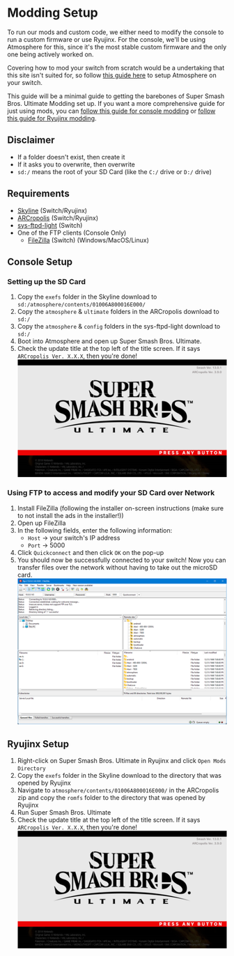 # Modding Setup

To run our mods and custom code, we either need to modify the console to run a custom firmware or use Ryujinx. For the console, we'll be using Atmosphere for this, since it's the most stable custom firmware and the only one being actively worked on.

Covering how to mod your switch from scratch would be a undertaking that this site isn't suited for, so follow [this guide here](https://nh-server.github.io/switch-guide/) to setup Atmosphere on your switch.

This guide will be a minimal guide to getting the barebones of Super Smash Bros. Ultimate Modding set up. If you want a more comprehensive guide for just using mods, you can [follow this guide for console modding](https://gamebanana.com/tuts/12827) or [follow this guide for Ryujinx modding](https://gamebanana.com/tuts/14311).

## Disclaimer
- If a folder doesn't exist, then create it
- If it asks you to overwrite, then overwrite
- `sd:/` means the root of your SD Card (like the `C:/` drive or `D:/` drive)

## Requirements
   - [Skyline](https://github.com/skyline-dev/skyline/releases) (Switch/Ryujinx)
   - [ARCropolis](https://github.com/Raytwo/ARCropolis/releases/latest) (Switch/Ryujinx)
   - [sys-ftpd-light](https://github.com/Genwald/sys-ftpd-light/releases/latest) (Switch)
   - One of the FTP clients (Console Only)
      - [FileZilla](https://filezilla-project.org/download.php) (Switch) (Windows/MacOS/Linux)

## Console Setup

### Setting up the SD Card
1. Copy the `exefs` folder in the Skyline download to `sd:/atmosphere/contents/01006A800016E000/`
2. Copy the `atmosphere` & `ultimate` folders in the ARCropolis download to `sd:/`
3. Copy the `atmosphere` & `config` folders in the sys-ftpd-light download to `sd:/`
4. Boot into Atmosphere and open up Super Smash Bros. Ultimate.
5. Check the update title at the top left of the title screen. If it says `ARCropolis Ver. X.X.X`, then you're done!
   ![Successfully modded game](../img/General/title_screen_modded.png)

### Using FTP to access and modify your SD Card over Network
1. Install FileZilla (following the installer on-screen instructions (make sure to not install the ads in the installer!))
2. Open up FileZilla
3. In the following fields, enter the following information:
    - `Host` -> your switch's IP address
    - `Port` -> 5000
4. Click `Quickconnect` and then click `OK` on the pop-up
5. You should now be successfully connected to your switch! Now you can transfer files over the network without having to take out the microSD card.
   ![FileZilla connected to the switch console](../img/General/filezilla.png)

## Ryujinx Setup
1. Right-click on Super Smash Bros. Ultimate in Ryujinx and click `Open Mods Directory`
2. Copy the `exefs` folder in the Skyline download to the directory that was opened by Ryujinx
3. Navigate to `atmosphere/contents/01006A800016E000/` in the ARCropolis zip and copy the `romfs` folder to the directory that was opened by Ryujinx
4. Run Super Smash Bros. Ultimate
5. Check the update title at the top left of the title screen. If it says `ARCropolis Ver. X.X.X`, then you're done!
   ![Successfully modded game](../img/General/title_screen_modded.png)